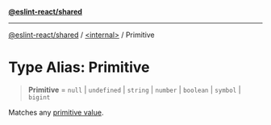 [**@eslint-react/shared**](../../README.md)

***

[@eslint-react/shared](../../README.md) / [\<internal\>](../README.md) / Primitive

# Type Alias: Primitive

> **Primitive** = `null` \| `undefined` \| `string` \| `number` \| `boolean` \| `symbol` \| `bigint`

Matches any [primitive value](https://developer.mozilla.org/en-US/docs/Glossary/Primitive).
